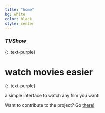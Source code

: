 ```yaml
---
title: "home"
bg: white
color: black
style: center
---
```


### *TVShow*
{: .text-purple}
<span class="fa-stack">
  <i class="fa fa-film fa-2x"></i>
</span>

# watch movies easier
{: .text-purple}


a simple interface to watch any film you want!

Want to contribute to the project? Go [there!](https://github.com/bbougot/TVShow)
